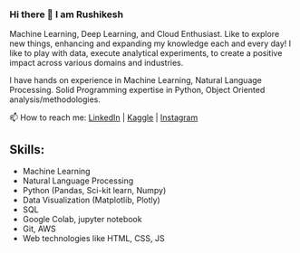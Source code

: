 ### Hi there 👋 I am Rushikesh

Machine Learning, Deep Learning, and Cloud Enthusiast. Like to explore new things, enhancing and expanding my knowledge each and every day! I like to play with data, execute analytical experiments, to create a positive impact across various domains and industries. 

I have hands on experience in Machine Learning, Natural Language Processing. Solid Programming expertise in Python, Object Oriented analysis/methodologies.

📫 How to reach me:
<a href="https://www.linkedin.com/in/rushikesh-konapure/">LinkedIn</a> | <a href="https://www.kaggle.com/rishikeshkonapure">Kaggle</a> | <a href="https://www.instagram.com/mlwithrish/">Instagram</a>


## Skills:

<ul>
<li> Machine Learning </li>
<li> Natural Language Processing </li>
<li> Python (Pandas, Sci-kit learn, Numpy) </li>
<li> Data Visualization (Matplotlib, Plotly) </li>
<li> SQL </li>
<li> Google Colab, jupyter notebook </li>
<li> Git, AWS
<li> Web technologies like HTML, CSS, JS </li>
  
 
<!--
**rishikonapure/rishikonapure** is a ✨ _special_ ✨ repository because its `README.md` (this file) appears on your GitHub profile.

Here are some ideas to get you started:

- 🔭 I’m currently working on ...
- 🌱 I’m currently learning ...
- 👯 I’m looking to collaborate on ...
- 🤔 I’m looking for help with ...
- 💬 Ask me about ...
- ...
- 😄 Pronouns: ...
- ⚡ Fun fact: ...
-->

